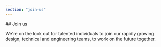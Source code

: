 ```yaml
---
section: "join-us"
---
```


## Join us

We're on the look out for talented individuals to join our rapidly growing design, technical and engineering teams, to work on the future together.